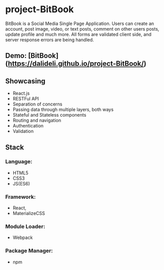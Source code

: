 # project-BitBook

BitBook is a Social Media Single Page Application. Users can create an account, post image, video, or text posts, comment on other users posts, update profile and much more. All forms are validated client side, and server response errors are being handled.

## Demo: [BitBook] (https://dalideli.github.io/project-BitBook/)
## Showcasing
- React.js
- RESTFul API
- Separation of concerns
- Passing data through multiple layers, both ways
- Stateful and Stateless components
- Routing and navigation
- Authentication
- Validation
## Stack
### Language: 
- HTML5 
- CSS3
- JS(ES6) 
### Framework: 
- React, 
- MaterializeCSS 
### Module Loader: 
- Webpack 
### Package Manager: 
- npm
